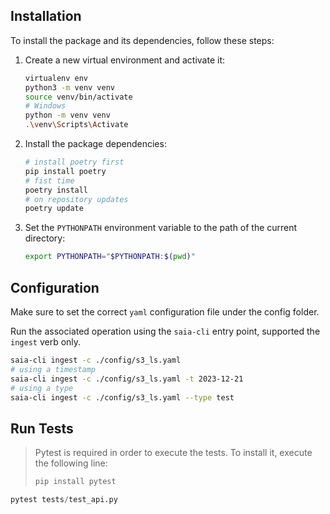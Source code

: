 ## Installation

To install the package and its dependencies, follow these steps:

1. Create a new virtual environment and activate it:

   ```bash
   virtualenv env
   python3 -m venv venv
   source venv/bin/activate
   # Windows
   python -m venv venv
   .\venv\Scripts\Activate
   ```
2. Install the package dependencies:

   ```bash
   # install poetry first
   pip install poetry
   # fist time
   poetry install
   # on repository updates
   poetry update
   ```
3. Set the `PYTHONPATH` environment variable to the path of the current directory:

   ```bash
   export PYTHONPATH="$PYTHONPATH:$(pwd)"
   ```

## Configuration

Make sure to set the correct `yaml` configuration file under the config folder.

Run the associated operation using the `saia-cli` entry point, supported the `ingest` verb only.

```bash
saia-cli ingest -c ./config/s3_ls.yaml
# using a timestamp
saia-cli ingest -c ./config/s3_ls.yaml -t 2023-12-21
# using a type
saia-cli ingest -c ./config/s3_ls.yaml --type test
```

## Run Tests

> Pytest is required in order to execute the tests. To install it, execute the following line:
>
> ```bash
> pip install pytest
> ```

```python
pytest tests/test_api.py
```
